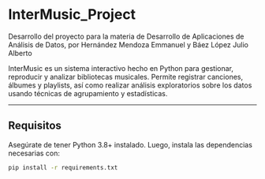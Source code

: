 # InterMusic_Project
Desarrollo del proyecto para la materia de Desarrollo de Aplicaciones de Análisis de Datos, por Hernández Mendoza Emmanuel y Báez López Julio Alberto

InterMusic es un sistema interactivo hecho en Python para gestionar, reproducir y analizar bibliotecas musicales. Permite registrar canciones, álbumes y playlists, así como realizar análisis exploratorios sobre los datos usando técnicas de agrupamiento y estadísticas.

---

## Requisitos

Asegúrate de tener Python 3.8+ instalado. Luego, instala las dependencias necesarias con:

```bash
pip install -r requirements.txt
